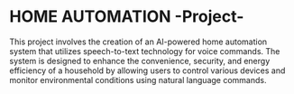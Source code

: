 # HOME AUTOMATION -Project-
This project involves the creation of an AI-powered home automation system that utilizes speech-to-text technology for voice commands. The system is designed to enhance the convenience, security, and energy efficiency of a household by allowing users to control various devices and monitor environmental conditions using natural language commands.
